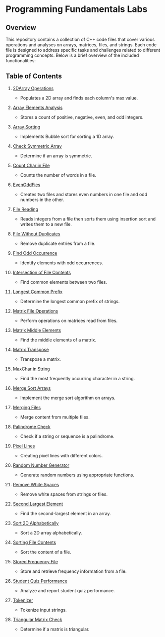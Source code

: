 # Programming Fundamentals Labs


## Overview
This repository contains a collection of C++ code files that cover various operations and analyses on arrays, matrices, files, and strings. Each code file is designed to address specific tasks and challenges related to different programming concepts. Below is a brief overview of the included functionalities:

## Table of Contents
1. [2DArray Operations](#2darray-operations)
   - Populates a 2D array and finds each column's max value.

2. [Array Elements Analysis](#array-elements-analysis)
   - Stores a count of positive, negative, even, and odd integers.

3. [Array Sorting](#array-sorting)
   - Implements Bubble sort for sorting a 1D array.

4. [Check Symmetric Array](#check-symmetric-array)
   - Determine if an array is symmetric.

5. [Count Char in File](#count-char-in-file)
   - Counts the number of words in a file.

6. [EvenOddFies](#evenoddfies)
   - Creates two files and stores even numbers in one file and odd numbers in the other.

7. [File Reading](#file-reading)
   - Reads integers from a file then sorts them using insertion sort and writes them to a new file.

8. [File Without Duplicates](#file-without-duplicates)
   - Remove duplicate entries from a file.

9. [Find Odd Occurrence](#find-odd-occurrence)
   - Identify elements with odd occurrences.

10. [Intersection of File Contents](#intersection-of-file-contents)
    - Find common elements between two files.

11. [Longest Common Prefix](#longest-common-prefix)
    - Determine the longest common prefix of strings.

12. [Matrix File Operations](#matrix-file-operations)
    - Perform operations on matrices read from files.

13. [Matrix Middle Elements](#matrix-middle-elements)
    - Find the middle elements of a matrix.

14. [Matrix Transpose](#matrix-transpose)
    - Transpose a matrix.

15. [MaxChar in String](#maxchar-in-string)
    - Find the most frequently occurring character in a string.

16. [Merge Sort Arrays](#merge-sort-arrays)
    - Implement the merge sort algorithm on arrays.

17. [Merging Files](#merging-files)
    - Merge content from multiple files.

18. [Palindrome Check](#palindrome-check)
    - Check if a string or sequence is a palindrome.

19. [Pixel Lines](#pixel-lines)
    - Creating pixel lines with different colors.

20. [Random Number Generator](#random-number-generator)
    - Generate random numbers using appropriate functions.

21. [Remove White Spaces](#remove-white-spaces)
    - Remove white spaces from strings or files.

22. [Second Largest Element](#second-largest-element)
    - Find the second-largest element in an array.

23. [Sort 2D Alphabetically](#sort-2d-alphabetically)
    - Sort a 2D array alphabetically.

24. [Sorting File Contents](#sorting-file-contents)
    - Sort the content of a file.

25. [Stored Frequency File](#stored-frequency-file)
    - Store and retrieve frequency information from a file.

26. [Student Quiz Performance](#student-quiz-performance)
    - Analyze and report student quiz performance.

27. [Tokenizer](#tokenizer)
    - Tokenize input strings.

28. [Triangular Matrix Check](#triangular-matrix-check)
    - Determine if a matrix is triangular.


